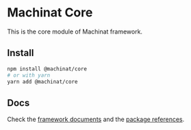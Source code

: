 # Machinat Core

This is the core module of Machinat framework.

## Install

```bash
npm install @machinat/core
# or with yarn
yarn add @machinat/core
```

## Docs

Check the [framework documents](https://machinat.com/docs/) and the
[package references](https://machinat.com/api/modules/core.html).
